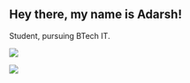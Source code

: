 ## Hey there, my name is Adarsh!

Student, pursuing BTech IT.

<img align="center" src="https://github-readme-stats.vercel.app/api?username=Arnav-2004&show_icons=true&layout=compact&theme=material-palenight&hide_border=true&include_all_commits=true" /> <br>

<img align="center" src="https://github-readme-stats.vercel.app/api/top-langs/?username=Arnav-2004&layout=compact&card_width=443&show_icons=true&show_icons=true&theme=material-palenight&hide_border=true" /> <br>
